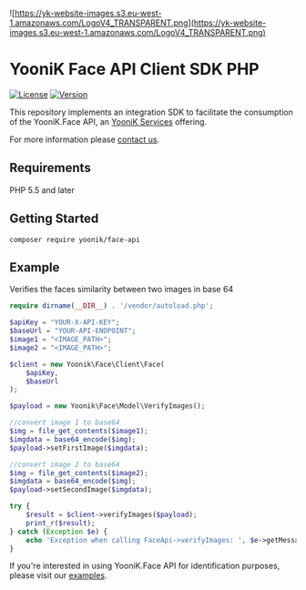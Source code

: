 ![https://yk-website-images.s3.eu-west-1.amazonaws.com/LogoV4_TRANSPARENT.png](https://yk-website-images.s3.eu-west-1.amazonaws.com/LogoV4_TRANSPARENT.png)

# YooniK Face API Client SDK PHP

[![License](https://img.shields.io/github/license/dev-yoonik/YK-Face-SDK-PHP)](https://github.com/dev-yoonik/YK-Face-SDK-PHP/blob/master/LICENSE)
[![Version](https://img.shields.io/packagist/v/yoonik/face-api)](https://packagist.org/packages/yoonik/face-api)

This repository implements an integration SDK to facilitate the consumption of the YooniK.Face API, an [YooniK Services](https://yoonik.me) offering.

For more information please [contact us](mailto:tech@yoonik.me).

## Requirements

PHP 5.5 and later

## Getting Started

```
composer require yoonik/face-api
```

## Example

Verifies the faces similarity between two images in base 64

```php
require dirname(__DIR__) . '/vendor/autoload.php';

$apiKey = "YOUR-X-API-KEY";
$baseUrl = "YOUR-API-ENDPOINT";
$image1 = "<IMAGE_PATH>";
$image2 = "<IMAGE_PATH>";

$client = new Yoonik\Face\Client\Face(
    $apiKey,
    $baseUrl
);

$payload = new Yoonik\Face\Model\VerifyImages();

//convert image 1 to base64
$img = file_get_contents($image1);
$imgdata = base64_encode($img);
$payload->setFirstImage($imgdata);

//convert image 2 to base64
$img = file_get_contents($image2);
$imgdata = base64_encode($img);
$payload->setSecondImage($imgdata);

try {
    $result = $client->verifyImages($payload);
    print_r($result);
} catch (Exception $e) {
    echo 'Exception when calling FaceApi->verifyImages: ', $e->getMessage(), PHP_EOL;
}
```

If you're interested in using YooniK.Face API for identification purposes, please visit our [examples](https://github.com/dev-yoonik/YK-Face-SDK-PHP/tree/main/examples).